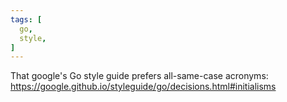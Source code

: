 ```yaml
---
tags: [
  go,
  style,
]
---
```

That google's Go style guide prefers all-same-case acronyms: https://google.github.io/styleguide/go/decisions.html#initialisms
